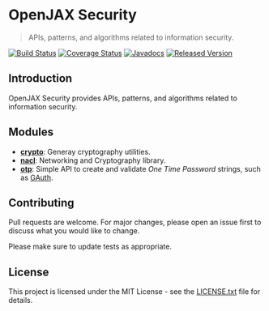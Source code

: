 # OpenJAX Security

> APIs, patterns, and algorithms related to information security.

[![Build Status](https://travis-ci.org/openjax/security.png)](https://travis-ci.org/openjax/security)
[![Coverage Status](https://coveralls.io/repos/github/openjax/security/badge.svg)](https://coveralls.io/github/openjax/security)
[![Javadocs](https://www.javadoc.io/badge/org.openjax.security/security.svg)](https://www.javadoc.io/doc/org.openjax.security/security)
[![Released Version](https://img.shields.io/maven-central/v/org.openjax.security/security.svg)](https://mvnrepository.com/artifact/org.openjax.security/security)

## Introduction

OpenJAX Security provides APIs, patterns, and algorithms related to information security.

## Modules

* **[crypto][crypto]**: Generay cryptography utilities.
* **[nacl][nacl]**: Networking and Cryptography library.
* **[otp][otp]**: Simple API to create and validate _One Time Password_ strings, such as [GAuth][gauth].

## Contributing

Pull requests are welcome. For major changes, please open an issue first to discuss what you would like to change.

Please make sure to update tests as appropriate.

## License

This project is licensed under the MIT License - see the [LICENSE.txt](LICENSE.txt) file for details.

[crypto]: /crypto
[nacl]: /nacl
[otp]: /otp

[gauth]: https://en.wikipedia.org/wiki/Google_Authenticator